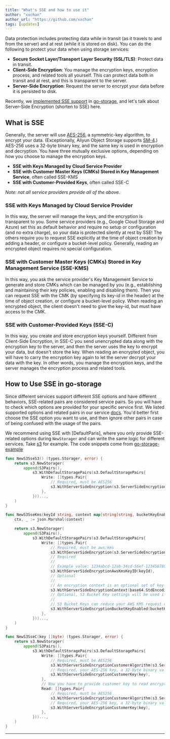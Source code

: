```yaml
---
title: "What's SSE and how to use it"
author: "xxchan"
author_url: "https://github.com/xxchan"
tags: [updates]
---
```


Data protection includes protecting data while in transit (as it travels to and from the server) and at rest (while it is stored on disk). You can do the following to protect your data when using storage services:

- **Secure Socket Layer/Transport Layer Security (SSL/TLS)**: Protect data in transit.
- **Client-Side Encryption**: You manage the encryption keys, encryption process, and related tools all yourself. This can protect data both in transit and at rest, and this is transparent to the server.
- **Server-Side Encryption**: Request the server to encrypt your data before it is persisted to disk. 

Recently, we [implemented SSE support](https://github.com/aos-dev/go-storage/issues/523) in [go-storage], and let's talk about Server-Side Encryption (shorten to SSE) here.

## What is SSE

Generally, the server will use [AES-256], a symmetric-key algorithm, to encrypt your data. (Exceptionally, Aliyun Object Storage supports [SM-4].) AES-256 uses a 32-byte binary key, and the same key is used in encryption and decryption. You have three mutually exclusive options, depending on how you choose to manage the encryption keys.

- **SSE with Keys Managed by Cloud Service Provider**
- **SSE with Customer Master Keys (CMKs) Stored in Key Management Service**, often called SSE-KMS
- **SSE with Customer-Provided Keys**, often called SSE-C

*Note: not all service providers provide all of the above.*

### SSE with Keys Managed by Cloud Service Provider

In this way, the server will manage the keys, and the encryption is transparent to you. Some service providers (e.g., Google Cloud Storage and Azure) set this as default behavior and require no setup or configuration (and no extra charge), so your data is protected silently at rest by SSE! The others require you to request SSE explicitly at the time of object creation by adding a header, or configure a bucket-level policy. Generally, reading an encrypted object requires no special configuration.

### SSE with Customer Master Keys (CMKs) Stored in Key Management Service (SSE-KMS)

In this way, you ask the service provider's Key Management Service to generate and store CMKs which can be managed by you (e.g., establishing and maintaining their key policies, enabling and disabling them). Then you can request SSE with the CMK (by specifying its key-id in the header) at the time of object creation, or configure a bucket-level policy. When reading an encrypted object, the client doesn't need to give the key-id, but must have access to the CMK. 

### SSE with Customer-Provided Keys (SSE-C)

In this way, you create and store encryption keys yourself. Different from Client-Side Encryption, in SSE-C you send unencrypted data along with the encryption key to the server, and then the server uses the key to encrypt your data, but doesn't store the key. When reading an encrypted object, you will have to carry the encryption key again to let the server decrypt your data with the key. In other words, you manage the encryption keys, and the server manages the encryption process and related tools.

## How to Use SSE in go-storage

Since different services support different SSE options and have different behaviors, SSE-related pairs are considered service pairs. So you will have to check which options are provided for your specific service first. We listed supported options and related pairs in our service [docs]. You'd better first choose the SSE option you want to use, and then ignore other pairs in case of being confused with the usage of the pairs.

We recommend using SSE with [DefaultParis], where you only provide SSE-related options during `NewStorager` and can write the same logic for different services. Take [s3] for example. The code snippets come from [go-storage-example]

```go
func NewS3SseS3() (types.Storager, error) {
	return s3.NewStorager(
		append(S3Pairs(),
			s3.WithDefaultStoragePairs(s3.DefaultStoragePairs{
				Write: []types.Pair{
					// Required, must be AES256
					s3.WithServerSideEncryption(s3.ServerSideEncryptionAes256),
				},
			}))...,
	)
}

func NewS3SseKms(keyId string, context map[string]string, bucketKeyEnabled bool) (types.Storager, error) {
	ctx, _ := json.Marshal(context)

	return s3.NewStorager(
		append(S3Pairs(),
			s3.WithDefaultStoragePairs(s3.DefaultStoragePairs{
				Write: []types.Pair{
					// Required, must be aws:kms
					s3.WithServerSideEncryption(s3.ServerSideEncryptionAwsKms),
					// Required
					//
					// Example value: 1234abcd-12ab-34cd-56ef-1234567890ab
					s3.WithServerSideEncryptionAwsKmsKeyID(keyId),
					// Optional
					//
					// An encryption context is an optional set of key-value pairs that can contain additional contextual information about the data. https://docs.aws.amazon.com/AmazonS3/latest/userguide/UsingKMSEncryption.html#encryption-context
					s3.WithServerSideEncryptionContext(base64.StdEncoding.EncodeToString(ctx)),
					// Optional, S3 Bucket Key settings will be used if this is not specified.
					//
					// S3 Bucket Keys can reduce your AWS KMS request costs by decreasing the request traffic from Amazon S3 to AWS KMS. https://docs.aws.amazon.com/AmazonS3/latest/userguide/UsingKMSEncryption.html#sse-kms-bucket-keys
					s3.WithServerSideEncryptionBucketKeyEnabled(bucketKeyEnabled),
				},
			}))...,
	)
}

func NewS3SseC(key []byte) (types.Storager, error) {
	return s3.NewStorager(
		append(S3Pairs(),
			s3.WithDefaultStoragePairs(s3.DefaultStoragePairs{
				Write: []types.Pair{
					// Required, must be AES256
					s3.WithServerSideEncryptionCustomerAlgorithm(s3.ServerSideEncryptionAes256),
					// Required, your AES-256 key, a 32-byte binary value
					s3.WithServerSideEncryptionCustomerKey(key),
				},
				// Now you have to provide customer key to read encrypted data
				Read: []types.Pair{
					// Required, must be AES256
					s3.WithServerSideEncryptionCustomerAlgorithm(s3.ServerSideEncryptionAes256),
					// Required, your AES-256 key, a 32-byte binary value
					s3.WithServerSideEncryptionCustomerKey(key),
				},
			}))...,
	)
}
```

---

[go-storage]: https://github.com/aos-dev/go-storage
[AES-256]: https://en.wikipedia.org/wiki/Advanced_Encryption_Standard
[SM-4]: https://en.wikipedia.org/wiki/SM4_(cipher)
[docs]: /docs/services/index
[s3]: /docs/go-storage/services/s3#server-side-encryption-sse
[go-storage-example]: https://github.com/aos-dev/go-storage-example
[DefaultPairs]: /docs/pairs/index